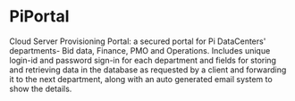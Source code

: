 # PiPortal
Cloud Server Provisioning Portal: a secured portal for Pi DataCenters' departments- Bid data, Finance, PMO and Operations. Includes unique login-id and password sign-in for each department and fields for storing and retrieving data in the database as requested by a client and forwarding it to the next department, along with an auto generated email system to show the details.
